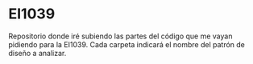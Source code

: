 # EI1039
Repositorio donde iré subiendo las partes del código que me vayan pidiendo para la EI1039.
Cada carpeta indicará el nombre del patrón de diseño a analizar.
